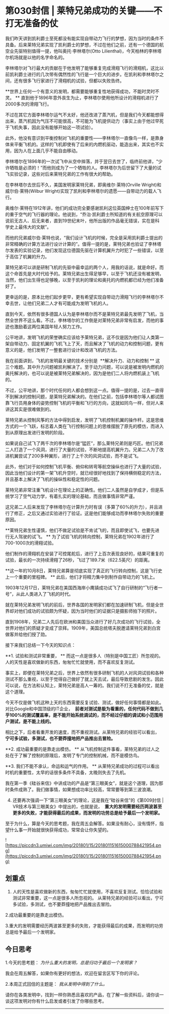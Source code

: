 # 第030封信 | 莱特兄弟成功的关键——不打无准备的仗

我们昨天讲到凯利爵士至死都没有能实现自带动力飞行的梦想，因为当时的条件不具备。后来莱特兄弟实现了凯利爵士的梦想，不过在他们之前，还有一个德国的航空业先驱特别值得一提，他叫奥托·李林塔尔(Otto Lilienthal)，今天柏林的李林塔尔机场就是以他的名字命名的。

李林塔尔对飞行最大的贡献在于他发明了能够重复完成滑翔飞行的滑翔机，这比以前凯利爵士进行的几次带有偶然性的飞行是一个巨大的进步。在凯利和李林塔尔之间，还有很多飞行家进行了滑翔机的试验，但都以失败告终。

 **世界上任何一个有意义的发明，都需要能够重复性地获得成功，不能时灵时不灵。 ** 直到他于1896年意外丧生为止，李林塔尔使用他所设计的滑翔机进行了2000多次的滑翔飞行。

不过在其它方面李林塔尔运气不太好，他还改进了蒸汽机，但是我们今天都能想得出来，蒸汽机因为气压不可能很高，不可能为飞机提供动力（事实上由于他过早死于飞机失事，因此没有能够开始这一项试验）。

此外，他没有意识到平衡控制对飞机的重要性——李林塔尔一直像鸟一样，是靠身体来平衡飞机的。这样的飞机即使有了后来的内燃机驱动，能造出来，其实也不实用，因为人在上面几乎不能自由移动。

李林塔尔在1896年的一次试飞中从空中摔落，并于翌日去世了，临终前他讲，“少许牺牲是必须的！”而他则成为了一个牺牲的人。李林塔尔为后世留下了大量的试飞实验记录，这些对后来莱特兄弟的工作有很大的帮助。

在李林塔尔去世后不久，美国发明家莱特兄弟，即奥维尔·莱特(Orville Wright)和威尔伯·莱特(Wilbur Wright)实现了凯利和李林塔尔的遗愿——自带动力的载人飞行。

奥维尔·莱特在1912年讲，他们的成功完全要感谢凯利这位英国绅士在100年前写下的重于空气的飞行器的理论。他说到，“乔治·凯利爵士所知道的有关航空原理可以说前无古人、后无来者，直到19世纪末叶，他所出版的作品毫无错误，实在是科学史上最伟大的文献”。

而他的兄弟威尔伯·莱特也说，“我们设计飞机的时候，完全是采用凯利爵士提出的非常精确的计算方法进行设计计算的”。值得一提的是，莱特兄弟也验证了李林塔尔发表的实验记录，他们发现这位德国先驱在计算机翼升力时犯了一些错误，以至于高估了机翼的升力。

莱特兄弟可以讲是研制飞机的先驱中最幸运的两个人，用我的话说，就是命好。而这个命首先是大时代给予的。莱特兄弟出生得足够早，以至于飞机还没有被发明，当然，他们出生得也足够晚，以至于凯利的理论和奥托的内燃机都已经为他们准备好了。

更幸运的是，原本比他们起步更早，更有希望实现自带动力滑翔飞行的李林塔尔不幸去世，让他们兄弟二人才有可能成为发明飞机的人。

直到今天，依然有很多德国人认为是李林塔尔而不是莱特兄弟最先发明了飞机，当然全世界不这么看。不过，李林塔尔的工作倒是对莱特兄弟非常有启发，而他的事迹也激励着这两位美国年轻人努力工作。

公平地讲，发明飞机的荣誉确实应该给予莱特兄弟，这不仅是因为他们让人类第一架自带动力、固定机翼的飞机飞上了天，而且解决了飞机的动力和控制问题，更有意义的是，他们发明了一整套进行设计和改进飞机的方法。

我在前面讲到，飞机的发明最关键的技术分别是  **解决升力、动力和控制 ** 这三个难题。其中升力问题被凯利解决了。至于动力问题，可以说是被发明内燃机的奥托解决的，也可以说是被莱特兄弟解决的，因为是他们二人将内燃机装上飞机的。

不过，公平地讲，那个时代任何的人都会想到这一点。值得一提的是，过去一直得不到解决的控制问题，是莱特兄弟解决的。在他们之前，包括李林塔尔等人都试图靠飞行员用身体的姿势控制飞机的平衡和飞行的方向，这就如同鸟一样，但对人来讲这其实是很难做到的。

莱特兄弟从控制风筝的方法中得到启发，发明了飞机控制机翼的操作杆。这是思维方式的一个飞跃，标志着人类在飞行控制问题上的思维摆脱了原先的模仿，而进入到从原理出发进行发明的阶段。

如果说自己试飞了两千次的李林塔尔是“猛匠”，那么莱特兄弟则是巧匠。他们兄弟二人打造了一个风洞，进行了大量的试验，不断地提高机翼升力。兄弟二人为了改进机翼尝试了200多种翼形，进行了上千次的风洞试验，而不是试飞。

此外，他们对于如何控制飞机平衡、俯仰和转弯等航空操纵也进行了大量的试验，因此当他们设计的第一架飞机升空时，就已经很好地找到了保持横侧稳定的方法，并且基本上解决了飞机的操纵性和稳定性的问题。

莱特兄弟非常注重飞机设计在理论上的正确性。他们二人虽然是自学成才，但是系统学习了空气动力学，有着扎实的理论基础，而且做事情非常严谨。

这兄弟二人后来发现了李林塔尔在计算升力时有误（多算了60%的升力），并且进行了修正，之后又通过实验进行了验证。这是他们能够成功而李林塔尔失败的重要原因。

 **莱特兄弟生性谨慎，他们不做足试验是不肯试飞的，而且即使试飞，也要先进行无人驾驶的试飞。 ** 为了试验飞机的转向控制，莱特兄弟在1902年进行了700-1000次的滑翔试验。

他们制作的滑翔机在安装了可控尾舵后，进行了上百次表现良好的，结果可重复的试验，最长的一次持续滑翔了26秒，飞过了189.7米（622.5英尺）的距离。

 **这一年的10月8日，莱特兄弟算是彻底实现了真正的飞行转向控制，这是飞行史上一个重要的里程碑。 ** 此后，他们才将精力集中到制作自带动力的飞机上。

1903年12月17日，莱特兄弟在美国西海岸小鹰镇成功试飞了自行研制的“飞行者一号”，从此人类进入了飞机的时代。

就在莱特兄弟发明飞机的前后，世界各国的发明家们都在加速研制飞机，但是全世界却对他们成功的试验颇为怀疑，因为当时他们的证据只是摄影师拍下的照片。

直到1908年，兄弟二人先后在欧洲和美国当众进行了好几次成功的飞行试验，全世界对他们的质疑才变成了崇拜。1909年，美国总统塔夫脱邀请莱特兄弟到白宫做客并给他们授了勋。

接下来我们总结一下今天的知识点：

 **1. 试验和测试非常重要， ** 而这一点是很多人（特别是中国工匠）所忽视的。人的天性是喜欢做新的东西，匆匆忙忙就使用，而不喜欢反复测试。

事实上，即便在莱特兄弟之后，世界上依然有很多研制飞机的人对风洞试验和各种测试不那么重视，以至于觉得自己做好了就上天去试，最后导致悲剧的发生。因此可以说，在方法和认知上，莱特兄弟是高人一筹的。我们说不打无准备的仗，就是这个道理。

今天不仅是做飞机这种上天的东西需要反复试验、测试，做好任何事情都是如此。对比Google和中国顶级的IT企业，  **前者对测试是极为看重的，任何代码不做到几乎100%的测试覆盖率，是不能开始系统调试的，而不经过仔细的调试和小范围用户测试，是不能上线的。**

相比之下，后者看重开发的速度，而不重视测试。从莱特兄弟的经验可以看出，  **宁可多试验，多测试，也不要莽撞地把产品推出去冒险。**

 **2. 成功最重要的是靠走出模仿。 ** 从飞机控制这件事看，莱特兄弟的过人之处在于了解了控制的原理后，发明了专门的控制机械，而不是模仿鸟。

 **3. 我们不能不承认，命运和运气的作用。 ** 从莱特兄弟成功的过程可以看出时机的重要性，太早的话很多条件不具备，太晚则失去了先机。

我在第一季《硅谷来信》中讲成功的产品是“第三眼美女”，就是这个道理，因为那时条件成熟了。我们做事情，如果想成功率比较高，常常要等到第三波浪潮。

4. 还要再次强调一下“第三眼美女”的理论，这是我在“硅谷来信”的《第009封信 | VR技术与第三眼美女》中提出的，也就是说，  **重大的发明需要经历两波甚至更多的失败，才能获得最后的成果，而发明的功劳总是给予最后一个发明家。**

至于为什么，算是今天的思考题，我在周五会解答。如果没有耐心，没有情怀，指望什么事一开始就很快获得成功，常常会让你失望的。

![https://piccdn3.umiwi.com/img/201801/15/201801151615000788421954.png](https://piccdn3.umiwi.com/img/201801/15/201801151615000788421954.png)

## 划重点

1. 人的天性是喜欢做新的东西，匆匆忙忙就使用，不喜欢反复测试。恰恰试验和测试非常重要，这一点是很多人所忽视的。
从莱特兄弟的经验可以看出，宁可多试验，多测试，也不要莽撞地把产品推出去冒险。

2.成功最重要的是靠走出模仿。

3.重大的发明需要经历两波甚至更多的失败，才能获得最后的成果，而发明的功劳总是给予最后一个发明家。



## 今日思考

1.今天的思考题： *为什么重大的发明，总是归功于最后一个发明家？*

我会在周五解答，如果你有更好的想法，欢迎在留言区写下你的评论。

2.本周正式回信的主题是： *我从发明中得到了什么。*

请你在各类发明中，找到一样你熟悉且喜欢的产品，在了解一些资料后，请你谈一谈这项发明对你有什么启发或者引发了你哪些思考。

---
